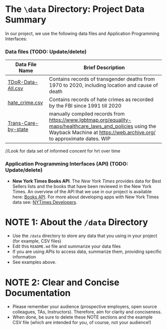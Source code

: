 # The `\data` Directory: Project Data Summary

In our project, we use the following data files and Application Programming Interfaces:

### Data files (TODO: Update/delete)
|Data File Name | Brief Description|
|---------------| -----------------|
|[TDoR-Data-All.csv](./TDoR-Data-All.csv) | Contains records of transgender deaths from 1970 to 2020, including location and cause of death
|[hate_crime.csv](./hate_crime.csv) | Contains records of hate crimes as recorded by the FBI since 1991 till 2020
|[Trans-Care-by-state](./Trans-Care-by-state.csv) | manually compiled records from https://www.lgbtmap.org/equality-maps/healthcare_laws_and_policies using the Wayback Machine at https://web.archive.org/ to approximate dates. WIP
//Look for data set of informed concent for hrt over time
### Application Programming Interfaces (API) (TODO: Update/delete)

* **New York Times Books API**. The _New York Times_ provides data for Best
Sellers lists and the books that have been reviewed in the New York Times. An overview of the API that we use in our project is available here: [Books API](https://developer.nytimes.com/docs/books-product/1/overview). For more about developing apps with New York Times data see: [NYTimes Developers](https://developer.nytimes.com/).

# NOTE 1: About the `/data` Directory

* Use the `/data` directory to store any data that you using in your project (for example, CSV files)
* Edit this `README.md` file and summarize your data files
* If you are using APIs to access data, summarize them, providing specific information
* See examples above.

# NOTE 2:  Clear and Concise Documentation
* Please remember your audience (prospective employers, open source colleagues, TAs, Instructors). Therefore,
aim for clarity and conciseness.
* When done, be sure to delete these NOTE sections and the example CSV file (which are intended for you, of course, not your audience!)
